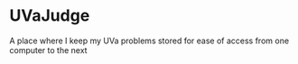 # UVaJudge
A place where I keep my UVa problems stored for ease of access from one computer to the next
